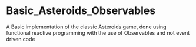 # Basic_Asteroids_Observables
A Basic implementation of the classic Asteroids game, done using functional reactive programming with the use of Observables and not event driven code
